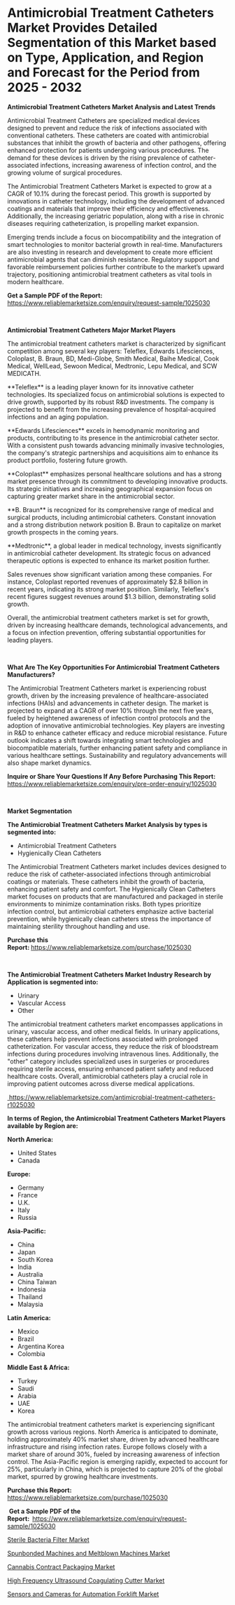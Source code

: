 <p><h1>Antimicrobial Treatment Catheters Market Provides Detailed Segmentation of this Market based on Type, Application, and Region and Forecast for the Period from 2025 - 2032</h1></p><p><strong>Antimicrobial Treatment Catheters Market Analysis and Latest Trends</strong></p>
<p><p>Antimicrobial Treatment Catheters are specialized medical devices designed to prevent and reduce the risk of infections associated with conventional catheters. These catheters are coated with antimicrobial substances that inhibit the growth of bacteria and other pathogens, offering enhanced protection for patients undergoing various procedures. The demand for these devices is driven by the rising prevalence of catheter-associated infections, increasing awareness of infection control, and the growing volume of surgical procedures.</p><p>The Antimicrobial Treatment Catheters Market is expected to grow at a CAGR of 10.1% during the forecast period. This growth is supported by innovations in catheter technology, including the development of advanced coatings and materials that improve their efficiency and effectiveness. Additionally, the increasing geriatric population, along with a rise in chronic diseases requiring catheterization, is propelling market expansion.</p><p>Emerging trends include a focus on biocompatibility and the integration of smart technologies to monitor bacterial growth in real-time. Manufacturers are also investing in research and development to create more efficient antimicrobial agents that can diminish resistance. Regulatory support and favorable reimbursement policies further contribute to the market’s upward trajectory, positioning antimicrobial treatment catheters as vital tools in modern healthcare.</p></p>
<p><strong>Get a Sample PDF of the Report:&nbsp;</strong> <a href="https://www.reliablemarketsize.com/enquiry/request-sample/1025030?utm_campaign=1131&utm_medium=2&utm_source=Github&utm_content=ia&utm_term=22032025&utm_id=antimicrobial-treatment-catheters">https://www.reliablemarketsize.com/enquiry/request-sample/1025030</a></p>
<p>&nbsp;</p>
<p><strong>Antimicrobial Treatment Catheters Major Market Players</strong></p>
<p><p>The antimicrobial treatment catheters market is characterized by significant competition among several key players: Teleflex, Edwards Lifesciences, Coloplast, B. Braun, BD, Medi-Globe, Smith Medical, Baihe Medical, Cook Medical, WellLead, Sewoon Medical, Medtronic, Lepu Medical, and SCW MEDICATH. </p><p>**Teleflex** is a leading player known for its innovative catheter technologies. Its specialized focus on antimicrobial solutions is expected to drive growth, supported by its robust R&D investments. The company is projected to benefit from the increasing prevalence of hospital-acquired infections and an aging population.</p><p>**Edwards Lifesciences** excels in hemodynamic monitoring and products, contributing to its presence in the antimicrobial catheter sector. With a consistent push towards advancing minimally invasive technologies, the company's strategic partnerships and acquisitions aim to enhance its product portfolio, fostering future growth.</p><p>**Coloplast** emphasizes personal healthcare solutions and has a strong market presence through its commitment to developing innovative products. Its strategic initiatives and increasing geographical expansion focus on capturing greater market share in the antimicrobial sector.</p><p>**B. Braun** is recognized for its comprehensive range of medical and surgical products, including antimicrobial catheters. Constant innovation and a strong distribution network position B. Braun to capitalize on market growth prospects in the coming years.</p><p>**Medtronic**, a global leader in medical technology, invests significantly in antimicrobial catheter development. Its strategic focus on advanced therapeutic options is expected to enhance its market position further.</p><p>Sales revenues show significant variation among these companies. For instance, Coloplast reported revenues of approximately $2.8 billion in recent years, indicating its strong market position. Similarly, Teleflex's recent figures suggest revenues around $1.3 billion, demonstrating solid growth.</p><p>Overall, the antimicrobial treatment catheters market is set for growth, driven by increasing healthcare demands, technological advancements, and a focus on infection prevention, offering substantial opportunities for leading players.</p></p>
<p>&nbsp;</p>
<p><strong>What Are The Key Opportunities For Antimicrobial Treatment Catheters Manufacturers?</strong></p>
<p><p>The Antimicrobial Treatment Catheters market is experiencing robust growth, driven by the increasing prevalence of healthcare-associated infections (HAIs) and advancements in catheter design. The market is projected to expand at a CAGR of over 10% through the next five years, fueled by heightened awareness of infection control protocols and the adoption of innovative antimicrobial technologies. Key players are investing in R&D to enhance catheter efficacy and reduce microbial resistance. Future outlook indicates a shift towards integrating smart technologies and biocompatible materials, further enhancing patient safety and compliance in various healthcare settings. Sustainability and regulatory advancements will also shape market dynamics.</p></p>
<p><strong>Inquire or Share Your Questions If Any Before Purchasing This Report:</strong> <a href="https://www.reliablemarketsize.com/enquiry/pre-order-enquiry/1025030?utm_campaign=1131&utm_medium=2&utm_source=Github&utm_content=ia&utm_term=22032025&utm_id=antimicrobial-treatment-catheters">https://www.reliablemarketsize.com/enquiry/pre-order-enquiry/1025030</a></p>
<p>&nbsp;</p>
<p><strong>Market Segmentation</strong></p>
<p><strong>The Antimicrobial Treatment Catheters Market Analysis by types is segmented into:</strong></p>
<p><ul><li>Antimicrobial Treatment Catheters</li><li>Hygienically Clean Catheters</li></ul></p>
<p><p>The Antimicrobial Treatment Catheters market includes devices designed to reduce the risk of catheter-associated infections through antimicrobial coatings or materials. These catheters inhibit the growth of bacteria, enhancing patient safety and comfort. The Hygienically Clean Catheters market focuses on products that are manufactured and packaged in sterile environments to minimize contamination risks. Both types prioritize infection control, but antimicrobial catheters emphasize active bacterial prevention, while hygienically clean catheters stress the importance of maintaining sterility throughout handling and use.</p></p>
<p><strong>Purchase this Report:&nbsp;</strong><a href="https://www.reliablemarketsize.com/purchase/1025030?utm_campaign=1131&utm_medium=2&utm_source=Github&utm_content=ia&utm_term=22032025&utm_id=antimicrobial-treatment-catheters">https://www.reliablemarketsize.com/purchase/1025030</a></p>
<p>&nbsp;</p>
<p><strong>The Antimicrobial Treatment Catheters Market Industry Research by Application is segmented into:</strong></p>
<p><ul><li>Urinary</li><li>Vascular Access</li><li>Other</li></ul></p>
<p><p>The antimicrobial treatment catheters market encompasses applications in urinary, vascular access, and other medical fields. In urinary applications, these catheters help prevent infections associated with prolonged catheterization. For vascular access, they reduce the risk of bloodstream infections during procedures involving intravenous lines. Additionally, the "other" category includes specialized uses in surgeries or procedures requiring sterile access, ensuring enhanced patient safety and reduced healthcare costs. Overall, antimicrobial catheters play a crucial role in improving patient outcomes across diverse medical applications.</p></p>
<p><a href="https://www.reliablemarketsize.com/antimicrobial-treatment-catheters-r1025030?utm_campaign=1131&utm_medium=2&utm_source=Github&utm_content=ia&utm_term=22032025&utm_id=antimicrobial-treatment-catheters">&nbsp;https://www.reliablemarketsize.com/antimicrobial-treatment-catheters-r1025030</a></p>
<p><strong>In terms of Region, the Antimicrobial Treatment Catheters Market Players available by Region are:</strong></p>
<p>
    <p> <strong> North America: </strong>
        <ul>
            <li>United States</li>
            <li>Canada</li>
        </ul>
        </p> 
    <p> <strong> Europe: </strong>
        <ul>
            <li>Germany</li>
            <li>France</li>
            <li>U.K.</li>
            <li>Italy</li>
            <li>Russia</li>
        </ul>
        </p> 
    <p> <strong> Asia-Pacific: </strong>
        <ul>
            <li>China</li>
            <li>Japan</li>
            <li>South Korea</li>
            <li>India</li>
            <li>Australia</li>
            <li>China Taiwan</li>
            <li>Indonesia</li>
            <li>Thailand</li>
            <li>Malaysia</li>
        </ul>
        </p> 
    <p> <strong> Latin America: </strong>
        <ul>
            <li>Mexico</li>
            <li>Brazil</li>
            <li>Argentina Korea</li>
            <li>Colombia</li>
        </ul>
        </p> 
    <p> <strong> Middle East & Africa: </strong>
        <ul>
            <li>Turkey</li>
            <li>Saudi</li>
            <li>Arabia</li>
            <li>UAE</li>
            <li>Korea</li>
        </ul>
    </p>
    </p>
<p><p>The antimicrobial treatment catheters market is experiencing significant growth across various regions. North America is anticipated to dominate, holding approximately 40% market share, driven by advanced healthcare infrastructure and rising infection rates. Europe follows closely with a market share of around 30%, fueled by increasing awareness of infection control. The Asia-Pacific region is emerging rapidly, expected to account for 25%, particularly in China, which is projected to capture 20% of the global market, spurred by growing healthcare investments.</p></p>
<p><strong>Purchase this Report: </strong><a href="https://www.reliablemarketsize.com/purchase/1025030?utm_campaign=1131&utm_medium=2&utm_source=Github&utm_content=ia&utm_term=22032025&utm_id=antimicrobial-treatment-catheters">https://www.reliablemarketsize.com/purchase/1025030</a></p>
<p>&nbsp;<strong>Get a Sample PDF of the Report:&nbsp;&nbsp;</strong><a href="https://www.reliablemarketsize.com/enquiry/request-sample/1025030?utm_campaign=1131&utm_medium=2&utm_source=Github&utm_content=ia&utm_term=22032025&utm_id=antimicrobial-treatment-catheters">https://www.reliablemarketsize.com/enquiry/request-sample/1025030</a></p>
<p><strong></strong></p>
<p><p><a href="https://github.com/sphaabrose/Market-Research-Report-List-1/blob/main/sterile-bacteria-filter-market.md?utm_campaign=1131&utm_medium=2&utm_source=Github&utm_content=ia&utm_term=22032025&utm_id=antimicrobial-treatment-catheters">Sterile Bacteria Filter Market</a></p><p><a href="https://github.com/leptouwrites/Market-Research-Report-List-1/blob/main/spunbonded-machines-and-meltblown-machines-market.md?utm_campaign=1131&utm_medium=2&utm_source=Github&utm_content=ia&utm_term=22032025&utm_id=antimicrobial-treatment-catheters">Spunbonded Machines and Meltblown Machines Market</a></p><p><a href="https://github.com/bhatttutty2p/Market-Research-Report-List-1/blob/main/cannabis-contract-packaging-market.md?utm_campaign=1131&utm_medium=2&utm_source=Github&utm_content=ia&utm_term=22032025&utm_id=antimicrobial-treatment-catheters">Cannabis Contract Packaging Market</a></p><p><a href="https://github.com/etapaqanee/Market-Research-Report-List-1/blob/main/high-frequency-ultrasound-coagulating-cutter-market.md?utm_campaign=1131&utm_medium=2&utm_source=Github&utm_content=ia&utm_term=22032025&utm_id=antimicrobial-treatment-catheters">High Frequency Ultrasound Coagulating Cutter Market</a></p><p><a href="https://github.com/colloerrinbp/Market-Research-Report-List-1/blob/main/sensors-and-cameras-for-automation-forklift-market.md?utm_campaign=1131&utm_medium=2&utm_source=Github&utm_content=ia&utm_term=22032025&utm_id=antimicrobial-treatment-catheters">Sensors and Cameras for Automation Forklift Market</a></p></p>